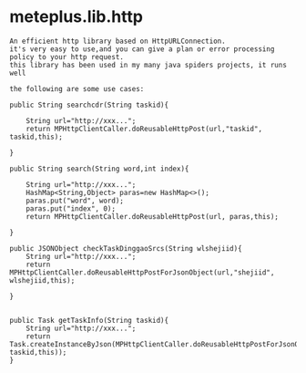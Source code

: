 # meteplus.lib.http
    An efficient http library based on HttpURLConnection.
    it's very easy to use,and you can give a plan or error processing policy to your http request.
    this library has been used in my many java spiders projects, it runs well
    
    the following are some use cases:
    
    public String searchcdr(String taskid){

        String url="http://xxx...";
        return MPHttpClientCaller.doReusableHttpPost(url,"taskid", taskid,this);
       
    }      
    
    public String search(String word,int index){

        String url="http://xxx...";
        HashMap<String,Object> paras=new HashMap<>();
        paras.put("word", word);
        paras.put("index", 0);
        return MPHttpClientCaller.doReusableHttpPost(url, paras,this);
     
    }     

    public JSONObject checkTaskDinggaoSrcs(String wlshejiid){   
        String url="http://xxx...";
        return MPHttpClientCaller.doReusableHttpPostForJsonObject(url,"shejiid", wlshejiid,this);
       
    }
    
    
    public Task getTaskInfo(String taskid){
        String url="http://xxx...";
        return Task.createInstanceByJson(MPHttpClientCaller.doReusableHttpPostForJsonObject(url,"taskid", taskid,this));
    }
  
